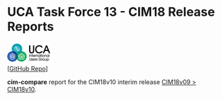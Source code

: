 # UCA Task Force 13 - CIM18 Release Reports

![image](readme-icons/image-header-1.png)  
\[[GitHub Repo](https://github.com/cimug-org/cim-compare)\]
      
**cim-compare** report for the CIM18v10 interim release [CIM18v09 > CIM18v10](https://uct13-site.ucaiug.io/example-comparison-report/comparison-report.html).
